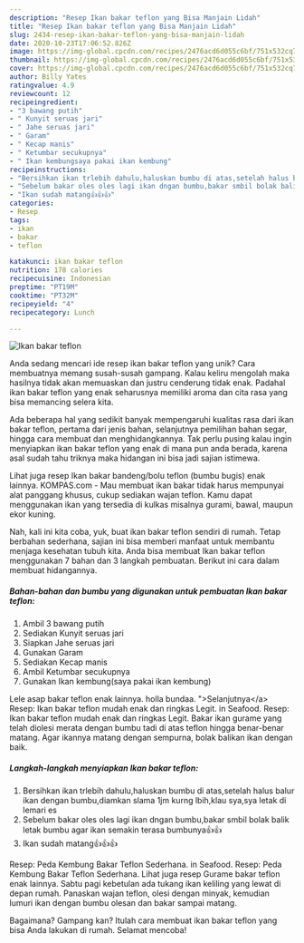 ```yaml
---
description: "Resep Ikan bakar teflon yang Bisa Manjain Lidah"
title: "Resep Ikan bakar teflon yang Bisa Manjain Lidah"
slug: 2434-resep-ikan-bakar-teflon-yang-bisa-manjain-lidah
date: 2020-10-23T17:06:52.826Z
image: https://img-global.cpcdn.com/recipes/2476acd6d055c6bf/751x532cq70/ikan-bakar-teflon-foto-resep-utama.jpg
thumbnail: https://img-global.cpcdn.com/recipes/2476acd6d055c6bf/751x532cq70/ikan-bakar-teflon-foto-resep-utama.jpg
cover: https://img-global.cpcdn.com/recipes/2476acd6d055c6bf/751x532cq70/ikan-bakar-teflon-foto-resep-utama.jpg
author: Billy Yates
ratingvalue: 4.9
reviewcount: 12
recipeingredient:
- "3 bawang putih"
- " Kunyit seruas jari"
- " Jahe seruas jari"
- " Garam"
- " Kecap manis"
- " Ketumbar secukupnya"
- " Ikan kembungsaya pakai ikan kembung"
recipeinstructions:
- "Bersihkan ikan trlebih dahulu,haluskan bumbu di atas,setelah halus balur ikan dengan bumbu,diamkan slama 1jm kurng lbih,klau sya,sya letak di lemari es"
- "Sebelum bakar oles oles lagi ikan dngan bumbu,bakar smbil bolak balik letak bumbu agar ikan semakin terasa bumbunya👍👍"
- "Ikan sudah matang👍👍👍"
categories:
- Resep
tags:
- ikan
- bakar
- teflon

katakunci: ikan bakar teflon 
nutrition: 178 calories
recipecuisine: Indonesian
preptime: "PT19M"
cooktime: "PT32M"
recipeyield: "4"
recipecategory: Lunch

---
```



![Ikan bakar teflon](https://img-global.cpcdn.com/recipes/2476acd6d055c6bf/751x532cq70/ikan-bakar-teflon-foto-resep-utama.jpg)

Anda sedang mencari ide resep ikan bakar teflon yang unik? Cara membuatnya memang susah-susah gampang. Kalau keliru mengolah maka hasilnya tidak akan memuaskan dan justru cenderung tidak enak. Padahal ikan bakar teflon yang enak seharusnya memiliki aroma dan cita rasa yang bisa memancing selera kita.

Ada beberapa hal yang sedikit banyak mempengaruhi kualitas rasa dari ikan bakar teflon, pertama dari jenis bahan, selanjutnya pemilihan bahan segar, hingga cara membuat dan menghidangkannya. Tak perlu pusing kalau ingin menyiapkan ikan bakar teflon yang enak di mana pun anda berada, karena asal sudah tahu triknya maka hidangan ini bisa jadi sajian istimewa.

Lihat juga resep Ikan bakar bandeng/bolu teflon (bumbu bugis) enak lainnya. KOMPAS.com - Mau membuat ikan bakar tidak harus mempunyai alat panggang khusus, cukup sediakan wajan teflon. Kamu dapat menggunakan ikan yang tersedia di kulkas misalnya gurami, bawal, maupun ekor kuning.


Nah, kali ini kita coba, yuk, buat ikan bakar teflon sendiri di rumah. Tetap berbahan sederhana, sajian ini bisa memberi manfaat untuk membantu menjaga kesehatan tubuh kita. Anda bisa membuat Ikan bakar teflon menggunakan 7 bahan dan 3 langkah pembuatan. Berikut ini cara dalam membuat hidangannya.

<!--inarticleads1-->

##### Bahan-bahan dan bumbu yang digunakan untuk pembuatan Ikan bakar teflon:

1. Ambil 3 bawang putih
1. Sediakan  Kunyit seruas jari
1. Siapkan  Jahe seruas jari
1. Gunakan  Garam
1. Sediakan  Kecap manis
1. Ambil  Ketumbar secukupnya
1. Gunakan  Ikan kembung(saya pakai ikan kembung)


Lele asap bakar teflon enak lainnya. holla bundaa. &#34;&gt;Selanjutnya&lt;/a&gt; Resep: Ikan bakar teflon mudah enak dan ringkas Legit. in Seafood. Resep: Ikan bakar teflon mudah enak dan ringkas Legit. Bakar ikan gurame yang telah diolesi merata dengan bumbu tadi di atas teflon hingga benar-benar matang. Agar ikannya matang dengan sempurna, bolak balikan ikan dengan baik. 

<!--inarticleads2-->

##### Langkah-langkah menyiapkan Ikan bakar teflon:

1. Bersihkan ikan trlebih dahulu,haluskan bumbu di atas,setelah halus balur ikan dengan bumbu,diamkan slama 1jm kurng lbih,klau sya,sya letak di lemari es
1. Sebelum bakar oles oles lagi ikan dngan bumbu,bakar smbil bolak balik letak bumbu agar ikan semakin terasa bumbunya👍👍
1. Ikan sudah matang👍👍👍


Resep: Peda Kembung Bakar Teflon Sederhana. in Seafood. Resep: Peda Kembung Bakar Teflon Sederhana. Lihat juga resep Gurame bakar teflon enak lainnya. Sabtu pagi kebetulan ada tukang ikan keliling yang lewat di depan rumah. Panaskan wajan teflon, olesi dengan minyak, kemudian lumuri ikan dengan bumbu olesan dan bakar sampai matang. 

Bagaimana? Gampang kan? Itulah cara membuat ikan bakar teflon yang bisa Anda lakukan di rumah. Selamat mencoba!
